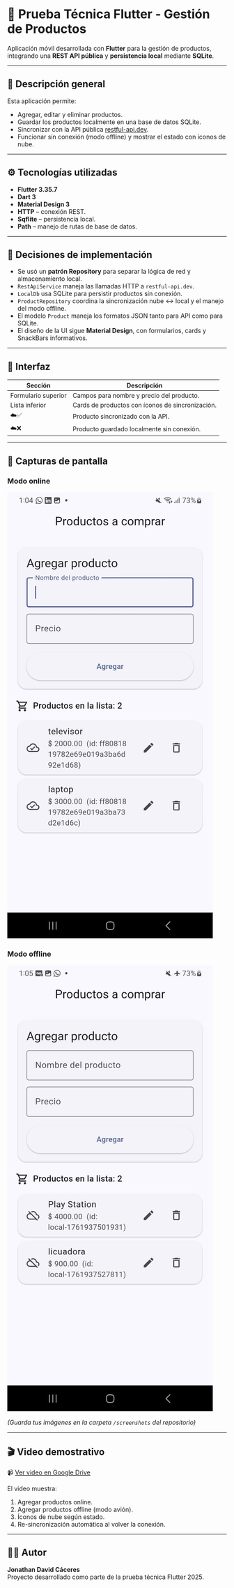 # 🛒 Prueba Técnica Flutter - Gestión de Productos

Aplicación móvil desarrollada con **Flutter** para la gestión de productos, integrando una **REST API pública** y **persistencia local** mediante **SQLite**.

---

## 📱 Descripción general

Esta aplicación permite:
- Agregar, editar y eliminar productos.
- Guardar los productos localmente en una base de datos SQLite.
- Sincronizar con la API pública [restful-api.dev](https://restful-api.dev).
- Funcionar sin conexión (modo offline) y mostrar el estado con íconos de nube.

---

## ⚙️ Tecnologías utilizadas

- **Flutter 3.35.7**
- **Dart 3**
- **Material Design 3**
- **HTTP** – conexión REST.
- **Sqflite** – persistencia local.
- **Path** – manejo de rutas de base de datos.

---

## 🧠 Decisiones de implementación

- Se usó un **patrón Repository** para separar la lógica de red y almacenamiento local.  
- `RestApiService` maneja las llamadas HTTP a `restful-api.dev`.  
- `LocalDb` usa SQLite para persistir productos sin conexión.  
- `ProductRepository` coordina la sincronización nube ↔ local y el manejo del modo offline.  
- El modelo `Product` maneja los formatos JSON tanto para API como para SQLite.  
- El diseño de la UI sigue **Material Design**, con formularios, cards y SnackBars informativos.

---

## 🎨 Interfaz

| Sección | Descripción |
|----------|--------------|
| Formulario superior | Campos para nombre y precio del producto. |
| Lista inferior | Cards de productos con íconos de sincronización. |
| ☁️✅ | Producto sincronizado con la API. |
| ☁️❌ | Producto guardado localmente sin conexión. |

---

## 📸 Capturas de pantalla

### Modo online
![Productos sincronizados](./online.jpg)

### Modo offline
![Producto guardado sin conexión](./offline.jpg)

*(Guarda tus imágenes en la carpeta `/screenshots` del repositorio)*

---

## 🎬 Video demostrativo

📹 [Ver video en Google Drive](https://drive.google.com/)

El video muestra:
1. Agregar productos online.  
2. Agregar productos offline (modo avión).  
3. Íconos de nube según estado.  
4. Re-sincronización automática al volver la conexión.

---

## 👨‍💻 Autor

**Jonathan David Cáceres**  
Proyecto desarrollado como parte de la prueba técnica Flutter 2025.
